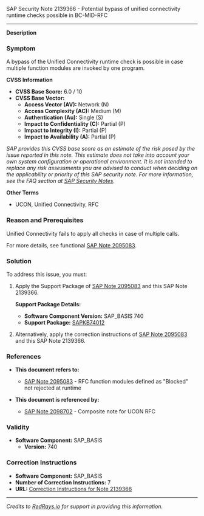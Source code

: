 SAP Security Note 2139366 - Potential bypass of unified connectivity runtime checks possible in BC-MID-RFC

---

**Description**

### Symptom

A bypass of the Unified Connectivity runtime check is possible in case multiple function modules are invoked by one program.

**CVSS Information**
- **CVSS Base Score:** 6.0 / 10
- **CVSS Base Vector:**
  - **Access Vector (AV):** Network (N)
  - **Access Complexity (AC):** Medium (M)
  - **Authentication (Au):** Single (S)
  - **Impact to Confidentiality (C):** Partial (P)
  - **Impact to Integrity (I):** Partial (P)
  - **Impact to Availability (A):** Partial (P)

*SAP provides this CVSS base score as an estimate of the risk posed by the issue reported in this note. This estimate does not take into account your own system configuration or operational environment. It is not intended to replace any risk assessments you are advised to conduct when deciding on the applicability or priority of this SAP security note. For more information, see the FAQ section at [SAP Security Notes](https://support.sap.com/securitynotes).*

**Other Terms**
- UCON, Unified Connectivity, RFC

### Reason and Prerequisites

Unified Connectivity fails to apply all checks in case of multiple calls.

For more details, see functional [SAP Note 2095083](https://me.sap.com/notes/2095083).

### Solution

To address this issue, you must:
1. Apply the Support Package of [SAP Note 2095083](https://me.sap.com/notes/2095083) and this SAP Note 2139366.
   
   **Support Package Details:**
   - **Software Component Version:** SAP_BASIS 740
   - **Support Package:** [SAPKB74012](https://me.sap.com/supportpackage/SAPKB74012)

2. Alternatively, apply the correction instructions of [SAP Note 2095083](https://me.sap.com/notes/2095083) and this SAP Note 2139366.

### References

- **This document refers to:**
  - [SAP Note 2095083](https://me.sap.com/notes/2095083) - RFC function modules defined as "Blocked" not rejected at runtime

- **This document is referenced by:**
  - [SAP Note 2098702](https://me.sap.com/notes/2098702) - Composite note for UCON RFC

### Validity

- **Software Component:** SAP_BASIS
  - **Version:** 740

### Correction Instructions

- **Software Component:** SAP_BASIS
- **Number of Correction Instructions:** 7
- **URL:** [Correction Instructions for Note 2139366](https://me.sap.com/corrins/0002139366/41)

---

*Credits to [RedRays.io](https://redrays.io) for support in providing this information.*